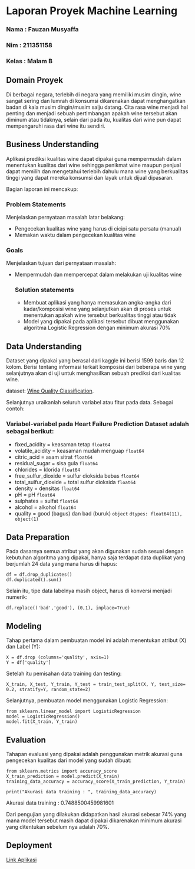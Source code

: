 # Laporan Proyek Machine Learning
### Nama : Fauzan Musyaffa
### Nim : 211351158
### Kelas : Malam B

## Domain Proyek

Di berbagai negara, terlebih di negara yang memiliki musim dingin, wine sangat sering dan lumrah di konsumsi dikarenakan dapat menghangatkan badan di kala musim dingin/musim salju datang. Cita rasa wine menjadi hal penting dan menjadi sebuah pertimbangan apakah wine tersebut akan diminum atau tidaknya, selain dari pada itu, kualitas dari wine pun dapat mempengaruhi rasa dari wine itu sendiri.

## Business Understanding

Aplikasi prediksi kualitas wine dapat dipakai guna mempermudah dalam menentukan kualitas dari wine sehingga penikmat wine maupun penjual dapat memilih dan mengetahui terlebih dahulu mana wine yang berkualitas tinggi yang dapat mereka konsumsi dan layak untuk dijual dipasaran.

Bagian laporan ini mencakup:

### Problem Statements

Menjelaskan pernyataan masalah latar belakang:
- Pengecekan kualitas wine yang harus di cicipi satu persatu (manual)
- Memakan waktu dalam pengecekan kualitas wine

### Goals

Menjelaskan tujuan dari pernyataan masalah:
- Mempermudah dan mempercepat dalam melakukan uji kualitas wine

    ### Solution statements
    - Membuat aplikasi yang hanya memasukan angka-angka dari kadar/komposisi wine yang selanjutkan akan di proses untuk menentukan apakah wine tersebut berkualitas tinggi atau tidak
    - Model yang dipakai pada aplikasi tersebut dibuat menggunakan algoritma Logistic Regression dengan minimum akurasi 70%

## Data Understanding
Dataset yang dipakai yang berasal dari kaggle ini berisi 1599 baris dan 12 kolom. Berisi tentang informasi terkait komposisi dari beberapa wine yang selanjutnya akan di uji untuk menghasilkan sebuah prediksi dari kualitas wine.

dataset: [Wine Quality Classification](https://www.kaggle.com/datasets/nareshbhat/wine-quality-binary-classification).

Selanjutnya uraikanlah seluruh variabel atau fitur pada data. Sebagai contoh:  

### Variabel-variabel pada Heart Failure Prediction Dataset adalah sebagai berikut:
- fixed_acidity = keasaman tetap ```float64```
- volatile_acidity = keasaman mudah menguap ```float64```
- citric_acid = asam sitrat ```float64```
- residual_sugar = sisa gula ```float64```
- chlorides = klorida ```float64```
- free_sulfur_dioxide = sulfur dioksida bebas ```float64```
- total_sulfur_dioxide = total sulfur dioksida ```float64```
- density = densitas ```float64```
- pH = pH ```float64```
- sulphates = sulfat ```float64```
- alcohol = alkohol ```float64```
- quality = good (bagus) dan bad (buruk) ```object```
```dtypes: float64(11), object(1)```

## Data Preparation
Pada dasarnya semua atribut yang akan digunakan sudah sesuai dengan kebutuhan algoritma yang dipakai, hanya saja terdapat data duplikat yang berjumlah 24 data yang mana harus di hapus:
```
df = df.drop_duplicates()
df.duplicated().sum()
```
Selain itu, tipe data labelnya masih object, harus di konversi menjadi numerik:
```
df.replace(('bad','good'), (0,1), inplace=True)
```

## Modeling
Tahap pertama dalam pembuatan model ini adalah menentukan atribut (X) dan Label (Y):
```
X = df.drop (columns='quality', axis=1)
Y = df['quality']
```
Setelah itu pemisahan data training dan testing:
```
X_train, X_test, Y_train, Y_test = train_test_split(X, Y, test_size= 0.2, stratify=Y, random_state=2)
```
Selanjutnya, pembuatan model menggunakan Logistic Regression:
```
from sklearn.linear_model import LogisticRegression
model = LogisticRegression()
model.fit(X_train, Y_train)
```

## Evaluation
Tahapan evaluasi yang dipakai adalah penggunakan metrik akurasi guna pengecekan kualitas dari model yang sudah dibuat:
```
from sklearn.metrics import accuracy_score
X_train_prediction = model.predict(X_train)
training_data_accuracy = accuracy_score(X_train_prediction, Y_train)
```
```
print("Akurasi data training : ", training_data_accuracy)
```
Akurasi data training :  0.7488500459981601

Dari pengujian yang dilakukan didapatkan hasil akurasi sebesar 74% yang mana model tersebut masih dapat dipakai dikarenakan minimum akurasi yang ditentukan sebelum nya adalah 70%.

## Deployment
[Link Aplikasi](https://kualitas-wine-fauzanm.streamlit.app/)

